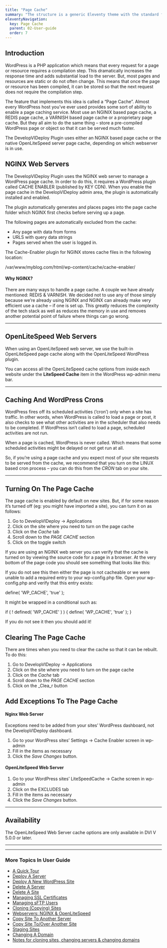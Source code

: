```yaml
---
title: "Page Cache"
summary: "The structure is a generic Eleventy theme with the standard folder and file names."
eleventyNavigation:
  key: Page Cache
  parent: 02-User-guide
  order: 7
---
```

## Introduction

WordPress is a PHP application which means that every request for a page or resource requires a compilation step. This dramatically increases the response time and adds substantial load to the server. But, most pages and resources are static or do not often change. This means that once the page or resource has been compiled, it can be stored so that the next request does not require the compilation step.

The feature that implements this idea is called a “Page Cache”. Almost every WordPress host you’ve ever used provides some sort of ability to enable a page caching service. Most use an NGINIX based page cache, a REDIS page cache, a VARNISH based page cache or a proprietary page cache. But they all aim to do the same thing – store a pre-compiled WordPress page or object so that it can be served much faster.

The DevelopVIDeploy Plugin uses either an NGINX based page cache or the native OpenLiteSpeed server page cache, depending on which webserver is in use.

## NGINX Web Servers

The DevelopVIDeploy Plugin uses the NGINX web server to manage a WordPress page cache. In order to do this, it requires a WordPress plugin called CACHE ENABLER (published by KEY CDN). When you enable the page cache in the DevelopVIDeploy admin area, the plugin is automatically installed and enabled.

The plugin automatically generates and places pages into the page cache folder which NGINX first checks before serving up a page.

The following pages are automatically excluded from the cache:

*  Any page with data from forms
*  URLS with query data strings
*  Pages served when the user is logged in.

The Cache-Enabler plugin for NGINX stores cache files in the following location:

/var/www/myblog.com/html/wp-content/cache/cache-enabler/

#### Why NGINX?

There are many ways to handle a page cache. A couple we have already mentioned: REDIS & VARNISH. We decided not to use any of those simply because we’re already using NGINX and NGINX can already make very efficient use a cache – if one is set up. This greatly reduces the complexity of the tech stack as well as reduces the memory in use and removes another potential point of failure where things can go wrong.

- - -

## OpenLiteSpeed Web Servers

When using an OpenLiteSpeed web server, we use the built-in OpenLiteSpeed page cache along with the OpenLiteSpeed WordPress plugin.

You can access all the OpenLiteSpeed cache options from inside each website under the **LiteSpeed Cache** item in the WordPress wp-admin menu bar.

- - -

## Caching And WordPress Crons

WordPress fires off its scheduled activities (‘cron’) only when a site has traffic. In other words, when WordPress is called to load a page or post, it also checks to see what other activities are in the scheduler that also needs to be completed. If WordPress isn’t called to load a page, scheduled activities are not run.

When a page is cached, WordPress is never called. Which means that some scheduled activities might be delayed or not get run at all.

So, if you’re using a page cache and you expect most of your site requests to be served from the cache, we recommend that you turn on the LINUX based cron process – you can do this from the _CRON_ tab on your site.

- - -

## Turning On The Page Cache

The page cache is enabled by default on new sites. But, if for some reason it’s turned off (eg: you might have imported a site), you can turn it on as follows:

1.  Go to DevelopVIDeploy → Applications
2.  Click on the site where you need to turn on the page cache
3.  Click on the _Cache_ tab
4.  Scroll down to the _PAGE CACHE_ section
5.  Click on the toggle switch

If you are using an NGINX web server you can verify that the cache is turned on by viewing the source code for a page in a browser. At the very bottom of the page code you should see something that looks like this:

<!-- Cache Enabler by KeyCDN @ 07.02.2021 00:13:37 (https html) -->

If you do not see this then either the page is not cacheable or we were unable to add a required entry to your wp-config.php file. Open your wp-config.php and verify that this entry exists:

define( 'WP\_CACHE', 'true' );

It might be wrapped in a conditional such as:

if ( ! defined( 'WP\_CACHE' ) ) {
define( 'WP\_CACHE', 'true' );
}

If you do not see it then you should add it!

## Clearing The Page Cache

There are times when you need to clear the cache so that it can be rebuilt. To do this:

1.  Go to DevelopVIDeploy → Applications
2.  Click on the site where you need to turn on the page cache
3.  Click on the _Cache_ tab
4.  Scroll down to the _PAGE CACHE_ section
5.  Click on the _Clea_r button

## Add Exceptions To The Page Cache

#### Nginx Web Server

Exceptions need to be added from your sites’ WordPress dashboard, not the DevelopVIDeploy dashboard.

1.  Go to your WordPress sites’ Settings → Cache Enabler screen in wp-admin
2.  Fill in the items as necessary
3.  Click the _Save Changes_ button.

#### OpenLiteSpeed Web Server

1.  Go to your WordPress sites’ LiteSpeedCache → Cache screen in wp-admin
2.  Click on the EXCLUDES tab
3.  Fill in the items as necessary
4.  Click the _Save Changes_ button.

- - -

## Availability

The OpenLiteSpeed Web Server cache options are only available in DVI V 5.0.0 or later.

- - -

- - -

### More Topics In User Guide

*  [A Quick Tour](https://web.archive.org/web/20240529160437/https://wpclouddeploy.com/documentation/wpcloud-deploy-user-guide/a-quick-tour/)
*  [Deploy A Server](https://web.archive.org/web/20240529160437/https://wpclouddeploy.com/documentation/wpcloud-deploy-user-guide/deploy-a-server/)
*  [Deploy A New WordPress Site](https://web.archive.org/web/20240529160437/https://wpclouddeploy.com/documentation/wpcloud-deploy-user-guide/add-a-new-wordpress-site/)
*  [Delete A Server](https://web.archive.org/web/20240529160437/https://wpclouddeploy.com/documentation/wpcloud-deploy-user-guide/delete-a-server/)
*  [Delete A Site](https://web.archive.org/web/20240529160437/https://wpclouddeploy.com/documentation/wpcloud-deploy-user-guide/delete-a-site/)
*  [Managing SSL Certificates](https://web.archive.org/web/20240529160437/https://wpclouddeploy.com/documentation/wpcloud-deploy-user-guide/enable-or-disable-ssl/)
*  [Managing sFTP Users](https://web.archive.org/web/20240529160437/https://wpclouddeploy.com/documentation/wpcloud-deploy-user-guide/managing-sftp-users/)
*  [Cloning (Copying) Sites](https://web.archive.org/web/20240529160437/https://wpclouddeploy.com/documentation/wpcloud-deploy-user-guide/cloning-sites/)
*  [Webservers: NGINX & OpenLiteSpeed](https://web.archive.org/web/20240529160437/https://wpclouddeploy.com/documentation/wpcloud-deploy-user-guide/webservers-nginx-openlitespeed/)
*  [Copy Site To Another Server](https://web.archive.org/web/20240529160437/https://wpclouddeploy.com/documentation/wpcloud-deploy-user-guide/copy-site-to-another-server/)
*  [Copy Site To/Over Another Site](https://web.archive.org/web/20240529160437/https://wpclouddeploy.com/documentation/wpcloud-deploy-user-guide/copy-site-to-over-another-site/)
*  [Staging Sites](https://web.archive.org/web/20240529160437/https://wpclouddeploy.com/documentation/wpcloud-deploy-user-guide/staging-sites/)
*  [Changing A Domain](https://web.archive.org/web/20240529160437/https://wpclouddeploy.com/documentation/wpcloud-deploy-user-guide/changing-a-domain/)
*  [Notes for cloning sites, changing servers & changing domains](https://web.archive.org/web/20240529160437/https://wpclouddeploy.com/documentation/wpcloud-deploy-user-guide/considerations-and-gotchas-when-cloning-sites-changing-servers-and-or-changing-domains/)
